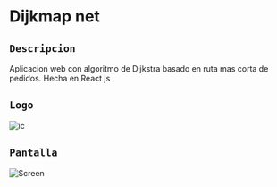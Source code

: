 # Dijkmap net

## `Descripcion`
Aplicacion web con algoritmo de Dijkstra basado en ruta mas corta de pedidos. Hecha en React js

## `Logo`
![ic](https://github.com/VictorArdila/dijkmap_net/assets/89551043/7f89a2bd-94ac-462f-9e49-10cf16955a2e)

## `Pantalla`

![Screen](https://github.com/VictorArdila/Dijkmap-net/assets/89551043/a9f86284-429f-485b-8251-5e32f03ab314)


